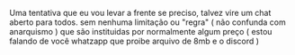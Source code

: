 Uma tentativa que eu vou levar a frente se preciso, talvez vire um chat aberto para todos. sem nenhuma limitação ou "regra" ( não confunda com anarquismo ) que são instituidas por normalmente algum preço ( estou falando de você whatzapp que proibe arquivo de 8mb e o discord )
